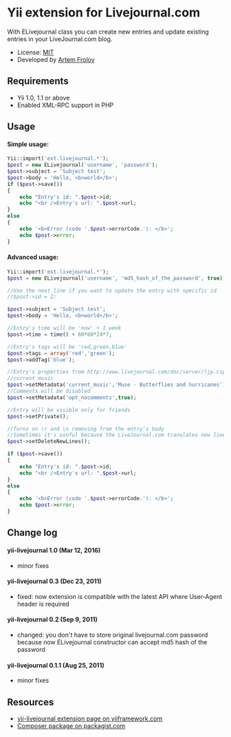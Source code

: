 Yii extension for Livejournal.com
=============

With ELivejournal class you can create new entries and update existing entries in your LiveJournal.com blog.

- License: [MIT](https://opensource.org/licenses/MIT)
- Developed by [Artem Frolov](http://frolov.net)

Requirements
-------------
- Yii 1.0, 1.1 or above
- Enabled XML-RPC support in PHP

Usage
-------------
#### Simple usage:
```php
Yii::import('ext.livejournal.*');
$post = new ELivejournal('username', 'password');
$post->subject = 'Subject test';
$post->body = 'Hello, <b>world</b>';
if ($post->save())
{
	echo "Entry's id: ".$post->id;
	echo "<br />Entry's url: ".$post->url;
}
else
{
	echo '<b>Error (code '.$post->errorCode.'): </b>';
	echo $post->error;
}
```

#### Advanced usage:
```php
Yii::import('ext.livejournal.*');
$post = new ELivejournal('username', 'md5_hash_of_the_password', true);

//Use the next line if you want to update the entry with specific id
//$post->id = 2;

$post->subject = 'Subject test';
$post->body = 'Hello, <b>world</b>';

//Entry's time will be 'now' + 1 week
$post->time = time() + 60*60*24*7;

//Entry's tags will be 'red,green,blue'
$post->tags = array('red','green');
$post->addTag('blue');

//Entry's properties from http://www.livejournal.com/doc/server/ljp.csp.proplist.html
//current music
$post->setMetadata('current_music','Muse - Butterflies and hurricanes');
//Comments will be disabled
$post->setMetadata('opt_nocomments',true);

//Entry will be visible only for friends
$post->setPrivate();

//Turns on \r and \n removing from the entry's body
//Sometimes it's useful because the LiveJournal.com translates new lines to <br>
$post->setDeleteNewLines();

if ($post->save())
{
	echo "Entry's id: ".$post->id;
	echo "<br />Entry's url: ".$post->url;
}
else
{
	echo '<b>Error (code '.$post->errorCode.'): </b>';
	echo $post->error;
}
```

## Change log
#### yii-livejournal 1.0 (Mar 12, 2016)
- minor fixes

#### yii-livejournal 0.3 (Dec 23, 2011)
- fixed: now extension is compatible with the latest API where User-Agent header is
required

#### yii-livejournal 0.2 (Sep 9, 2011)
- changed: you don't have to store original livejournal.com password because now ELivejournal constructor can accept md5 hash of the password

#### yii-livejournal 0.1.1 (Aug 25, 2011)
- minor fixes

## Resources
- [yii-livejournal extension page on yiiframework.com](http://www.yiiframework.com/extension/livejournal)
- [Composer package on packagist.com](https://packagist.org/packages/artem-frolov/yii-livejournal)
